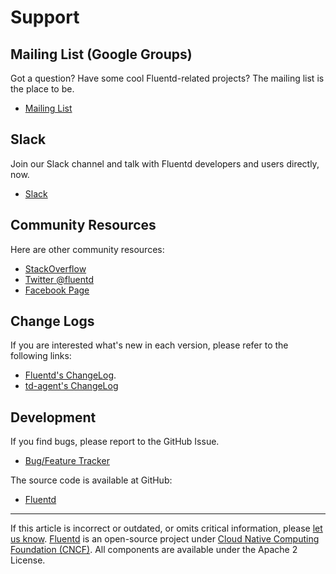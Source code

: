# Support

## Mailing List (Google Groups)

Got a question? Have some cool Fluentd-related projects? The mailing
list is the place to be.

 - [Mailing List](https://groups.google.com/forum/#!forum/fluentd)

## Slack

Join our Slack channel and talk with Fluentd developers and users directly, now.

 - [Slack](https://slack.fluentd.org/)

## Community Resources

Here are other community resources:

 - [StackOverflow](https://stackoverflow.com/questions/tagged/fluentd?sort=newest)
 - [Twitter @fluentd](https://www.twitter.com/fluentd)
 - [Facebook Page](https://www.facebook.com/pages/Fluentd-Log-Everything-in-JSON/196064987183037)

## Change Logs

If you are interested what's new in each version, please refer to the following
links:

 - [Fluentd's ChangeLog](https://github.com/fluent/fluentd/blob/master/CHANGELOG.md).
 - [td-agent's ChangeLog](https://support.treasuredata.com/hc/en-us/articles/360001479187-The-td-agent-ChangeLog)


## Development

If you find bugs, please report to the GitHub Issue.

 - [Bug/Feature Tracker](https://github.com/fluent/fluentd/issues)

The source code is available at GitHub:

 - [Fluentd](https://github.com/fluent/fluentd/)

------------------------------------------------------------------------

If this article is incorrect or outdated, or omits critical information, please
[let us know](https://github.com/fluent/fluentd-docs-gitbook/issues?state=open).
[Fluentd](http://www.fluentd.org/) is an open-source project under
[Cloud Native Computing Foundation (CNCF)](https://cncf.io/). All components are
available under the Apache 2 License.
